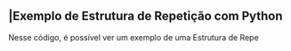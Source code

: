  ## |Exemplo de Estrutura de Repetição com Python 

   Nesse código, é possível ver um exemplo de uma Estrutura de Repe
 
